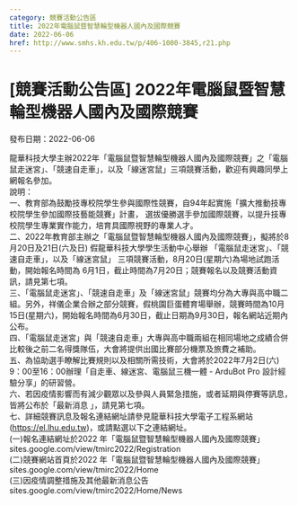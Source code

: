 ```yaml
---
category: 競賽活動公告區
title: 2022年電腦鼠暨智慧輪型機器人國內及國際競賽
date: 2022-06-06
href: http://www.smhs.kh.edu.tw/p/406-1000-3845,r21.php
---
```


# [競賽活動公告區] 2022年電腦鼠暨智慧輪型機器人國內及國際競賽

發布日期：2022-06-06

龍華科技大學主辦2022年「電腦鼠暨智慧輪型機器人國內及國際競賽」之「電腦鼠走迷宮」、「競速自走車」，以及「線迷宮鼠」三項競賽活動，歡迎有興趣同學上網報名參加。  
說明：  
一、教育部為鼓勵技專校院學生參與國際性競賽，自94年起實施「擴大推動技專校院學生參加國際技藝能競賽」計畫， 選拔優勝選手參加國際競賽，以提升技專校院學生專業實作能力，培育具國際視野的專業人才。  
二、2022年教育部主辦之「電腦鼠暨智慧輪型機器人國內及國際競賽」，擬將於8月20日及21日(六及日) 假龍華科技大學學生活動中心舉辦 「電腦鼠走迷宮」、「競速自走車」，以及「線迷宮鼠」 三項競賽活動，8月20日(星期六)為場地試跑活動，開始報名時間為 6月1日，截止時間為7月20日；競賽報名以及競賽活動資訊，請見第七項。  
三、「電腦鼠走迷宮」、「競速自走車」及「線迷宮鼠」競賽均分為大專與高中職二組。另外，祥儀企業合辦之部分競賽，假桃園巨蛋體育場舉辦，競賽時間為10月15日(星期六)，開始報名時間為6月30日，截止日期為9月30日，報名網站近期內公布。  
四、「電腦鼠走迷宮」與「競速自走車」大專與高中職兩組在相同場地之成績合併比較後之前二名得獎隊伍，大會將提供出國比賽部分機票及旅費之補助。  
五、為協助選手瞭解比賽規則以及相關所需技術，大會將於2022年7月2日(六) 9：00至16：00辦理「自走車、線迷宮、電腦鼠三機一體 - ArduBot Pro 設計經驗分享」的研習營。  
六、若因疫情影響而有減少觀眾以及參與人員緊急措施，或者延期與停賽等訊息，皆將公布於「最新消息 」，請見第七項。  
七、詳細競賽訊息及報名連結網址請參見龍華科技大學電子工程系網站 (https://el.lhu.edu.tw)，或請點選以下之連結網址。  
(一)報名連結網址於2022 年「電腦鼠暨智慧輪型機器人國內及國際競賽」sites.google.com/view/tmirc2022/Registration  
(二)競賽網站首頁於2022 年「電腦鼠暨智慧輪型機器人國內及國際競賽」sites.google.com/view/tmirc2022/Home  
(三)因疫情調整措施及其他最新消息公告sites.google.com/view/tmirc2022/Home/News


